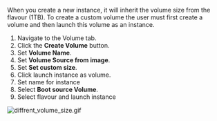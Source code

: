 When you create a new instance, it will inherit the volume size from the flavour (1TB). To create a custom volume the user must first create a volume and then launch this volume as an instance.

1. Navigate to the Volume tab.
2. Click the **Create Volume** button.
3. Set **Volume Name**.
4. Set **Volume Source from image**.
5. Set **Set custom size**.
6. Click launch instance as volume.
7. Set name for instance
8. Select **Boot source Volume**.
9. Select flavour and launch instance

![diffrent_volume_size.gif](/assets/img/openstack/diffrent_volume_size.gif)